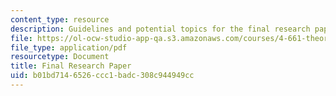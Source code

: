 ```yaml
---
content_type: resource
description: Guidelines and potential topics for the final research paper of the course.
file: https://ol-ocw-studio-app-qa.s3.amazonaws.com/courses/4-661-theory-and-method-in-the-study-of-architecture-and-art-fall-2015/b01bd7146526ccc1badc308c944949cc_MIT4_661F15_Final.pdf
file_type: application/pdf
resourcetype: Document
title: Final Research Paper
uid: b01bd714-6526-ccc1-badc-308c944949cc
---
```

